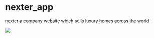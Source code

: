 # nexter_app

nexter a company website which sells luxury homes across the world

<img src="https://github.com/AliAbukahil/nexter_app/blob/main/src/img/nexter_app.gif" />
